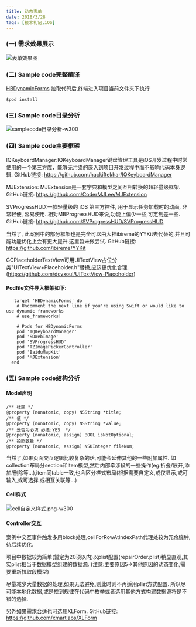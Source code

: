 ```yaml
---
title: 动态表单
date: 2018/3/28
tags: [技术札记,iOS]
---
```

### (一) 需求效果展示
![表单效果图](https://tva1.sinaimg.cn/large/00831rSTgy1gdgg0tl8xng30850eib29.gif)

<!--more-->
### (二) Sample code完整编译 
[HBDynamicForms](https://github.com/hubin97/HBDynamicForms)
拉取代码后,终端进入项目当前文件夹下执行 
```
$pod install
```
### (三) Sample code目录分析
![samplecode目录分析-w300](https://tva1.sinaimg.cn/large/00831rSTgy1gdgg23toevj307v0b4q38.jpg)

### (四) Sample code主要框架
IQKeyboardManager:IQKeyboardManager键盘管理工具是iOS开发过程中时常使用的一个第三方库，能够无污染的嵌入到项目开发过程中而不影响代码本身逻辑. GitHub链接: https://github.com/hackiftekhar/IQKeyboardManager

MJExtension: MJExtension是一套字典和模型之间互相转换的超轻量级框架. GitHub链接: https://github.com/CoderMJLee/MJExtension

SVProgressHUD:一款轻量级的 iOS 第三方控件, 用于显示任务加载时的动画, 非常轻便, 容易使用. 相对MBProgressHUD来说,功能上偏少一些,可定制差一些. GitHub链接: https://github.com/SVProgressHUD/SVProgressHUD

当然了, 此案例中的部分框架也是完全可以由大神ibireme的YYKit去代替的,并且可能功能优化上会有更大提升.这里暂未做尝试. GitHub链接: https://github.com/ibireme/YYKit

GCPlaceholderTextView可用UITextView占位分类"UITextView+Placeholder.h"替换,应该更优化合理.(https://github.com/devxoul/UITextView-Placeholder)

#### Podfile文件导入框架如下:
```obj-c
   target 'HBDynamicForms' do
    # Uncomment the next line if you're using Swift or would like to use dynamic frameworks
    # use_frameworks!

    # Pods for HBDynamicForms
    pod 'IQKeyboardManager'
    pod 'SDWebImage'
    pod 'SVProgressHUD'
    pod 'TZImagePickerController'
    pod 'BaiduMapKit'
    pod 'MJExtension'
  end
```
### (五) Sample code结构分析
#### Model声明
```obj-c
/** 标题 */
@property (nonatomic, copy) NSString *title;
/** 值 */
@property (nonatomic, copy) NSString *value;
/** 是否为必填 必选:YES  */
@property (nonatomic, assign) BOOL isNotOptional;
/** 拍照数量 */
@property (nonatomic, assign) NSUInteger fileNum;
```
当然了,如果页面交互逻辑比较复杂的话,可能会延伸其他的一些附加属性. 如collection布局分section和item模型,然后内部牵涉段的一些操作(eg:折叠/展开,添加/删除等...),item同table一致,也会区分样式布局(根据需要自定义,或仅显示,或可输入,或可选择,或相互关联等...)
   
#### Cell样式
![cell自定义样式.png-w300](https://tva1.sinaimg.cn/large/00831rSTgy1gdgg23yusnj30820apq37.jpg)

#### Controller交互
   案例中交互事件触发多用block处理,cellForRowAtIndexPath代理处较为冗余臃肿,待后续优化.
   
   项目中数据较为简单(暂定为20项以内)以plist配置(repairOrder.plist)稍显直观,其实plist相当于数据模型组建的数据源. (注意:主要原因5->其他原因的动态变化,需要重新拉取段模型)
   
   尽量减少大量数据的处理,如果无法避免,则此时则不再适用plist方式配置. 所以尽可能本地化数据,或是找到规律在代码中枚举或者选用其他方式构建数据源将是不错的选择.
   
   另外如果需求合适也可选用XLForm. GitHub链接: https://github.com/xmartlabs/XLForm
   

